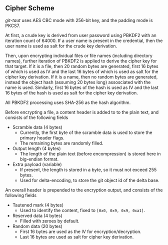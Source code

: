 
## Cipher Scheme

*git-taut* uses AES CBC mode with 256-bit key, and the padding mode is PKCS7.

At first, a crude key is derived from user password using PBKDF2 with an iteration count of 64000.
If a user name is present in the credential, then the user name is used as salt for the crude key derivation.

Then, upon encrypting individual files or file names (including directory names), further iteration of PBKDF2 is applied to derive the cipher key for that target.
If it is a file, then 20 random bytes are generated, first 16 bytes of which is used as IV and the last 16 bytes of which is used as salt for the cipher key derivation.
If it is a name, then no random bytes are generated, instead the object hash (assuming 20 bytes long) assosciated with the name is used. 
Similarly, first 16 bytes of the hash is used as IV and the last 16 bytes of the hash is used as salt for the cipher key derivation.

All PBKDF2 processing uses SHA-256 as the hash algorithm.

Before encrypting a file, a content header is added to to the plain text, and consists of the following fields

- Scramble data (4 bytes)
  - Currently, the first byte of the scramble data is used to store the primary header flags.
  - The remaining bytes are randomly filled.
- Output length (4 bytes)
  - The length of the plain text (before encompression) is stored here in big-endian format.
- Extra payload (variable)
  - If present, the length is stored in a byte, so it must not exceed 255 bytes.
  - Used for delta-encoding, to store the git object id of the delta base.

An overall header is prepended to the encryption output, and consists of the following fields

- Tautened mark (4 bytes)
  - Used to identify the content, fixed to `[0x0, 0x9, 0x9, 0xa1]`.
- Reserved data (4 bytes)
  - Filled with zeroes by default.
- Random data (20 bytes)
  - First 16 bytes are used as the IV for encryption/decryption.
  - Last 16 bytes are used as salt for cipher key derivation.
